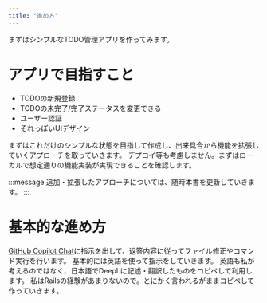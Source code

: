 ```yaml
---
title: "進め方"
---
```



まずはシンプルなTODO管理アプリを作ってみます。


# アプリで目指すこと

- TODOの新規登録
- TODOの未完了/完了ステータスを変更できる
- ユーザー認証
- それっぽいUIデザイン

まずはこれだけのシンプルな状態を目指して作成し、出来具合から機能を拡張していくアプローチを取っていきます。
デプロイ等も考慮しません。まずはローカルで想定通りの機能実装が実現できることを確認します。



:::message
追加・拡張したアプローチについては、随時本書を更新していきます。
:::

# 基本的な進め方

[GitHub Copilot Chat](https://docs.github.com/ja/copilot/github-copilot-chat/about-github-copilot-chat)に指示を出して、返答内容に従ってファイル修正やコマンド実行を行います。
基本的には英語を使って指示をしていきます。
英語も私が考えるのではなく、日本語でDeepLに記述・翻訳したものをコピペして利用します。
私はRailsの経験があまりないので。とにかく言われるがままコピペして作っていきます。

